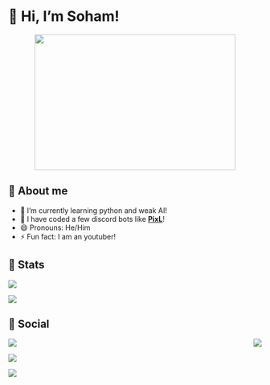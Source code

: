 # **👋 Hi, I’m Soham!**

<p align="center">
  <img width="400" height="270" src="https://data.whicdn.com/images/341002571/original.gif">
</p>

## **🌸 About me**

- 🔭 I’m currently learning python and weak AI!
- 🤖 I have coded a few discord bots like **[PixL](https://discordbotlist.com/bots/pixl)**!
- 😄 Pronouns: He/Him
- ⚡ Fun fact: I am an youtuber!

## **🗻 Stats**

![](https://komarev.com/ghpvc/?username=soham485)

![](https://github-readme-stats.vercel.app/api?username=Soham485&show_icons=true&hide_border=true&theme=tokyonight)

## **🍨 Social**
<img src="https://data.whicdn.com/images/290365239/original.gif" align="right">

[![](https://img.shields.io/badge/GitHub-100000?style=for-the-badge&logo=github&logoColor=white)](https://github.com/soham485) 

[![](https://img.shields.io/badge/YouTube-FF0000?style=for-the-badge&logo=youtube&logoColor=white)](https://www.youtube.com/channel/UC2CE5AfflIzhZCNJv5Qdkjg)

[![](	https://img.shields.io/badge/Discord-7289DA?style=for-the-badge&logo=discord&logoColor=white)](https://discord.gg/aEBxQnZE6B)


